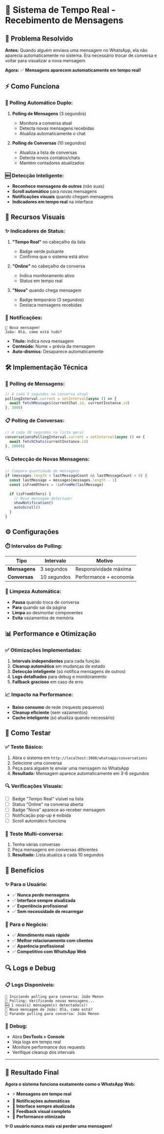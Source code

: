 # 🔄 Sistema de Tempo Real - Recebimento de Mensagens

## 🎯 **Problema Resolvido**

**Antes:** Quando alguém enviava uma mensagem no WhatsApp, ela não aparecia automaticamente no sistema. Era necessário trocar de conversa e voltar para visualizar a nova mensagem.

**Agora:** ✅ **Mensagens aparecem automaticamente em tempo real!**

## ⚡ **Como Funciona**

### 🔄 **Polling Automático Duplo:**

1. **Polling de Mensagens** (3 segundos)
   - Monitora a conversa atual
   - Detecta novas mensagens recebidas
   - Atualiza automaticamente o chat

2. **Polling de Conversas** (10 segundos)  
   - Atualiza a lista de conversas
   - Detecta novos contatos/chats
   - Mantém contadores atualizados

### 🆕 **Detecção Inteligente:**

- **Reconhece mensagens de outros** (não suas)
- **Scroll automático** para novas mensagens
- **Notificações visuais** quando chegam mensagens
- **Indicadores em tempo real** na interface

## 🎨 **Recursos Visuais**

### ✨ **Indicadores de Status:**

1. **"Tempo Real"** no cabeçalho da lista
   - Badge verde pulsante
   - Confirma que o sistema está ativo

2. **"Online"** no cabeçalho da conversa  
   - Indica monitoramento ativo
   - Status em tempo real

3. **"Nova"** quando chega mensagem
   - Badge temporário (3 segundos)
   - Destaca mensagens recebidas

### 📱 **Notificações:**

```
💬 Nova mensagem!
João: Olá, como está tudo?
```

- **Título:** Indica nova mensagem
- **Conteúdo:** Nome + prévia da mensagem
- **Auto-dismiss:** Desaparece automaticamente

## 🛠️ **Implementação Técnica**

### 📡 **Polling de Mensagens:**
```javascript
// A cada 3 segundos na conversa atual
pollingInterval.current = setInterval(async () => {
  await fetchMessages(currentChat.id, currentInstance.id)
}, 3000)
```

### 📋 **Polling de Conversas:**
```javascript  
// A cada 10 segundos na lista geral
conversationsPollingInterval.current = setInterval(async () => {
  await fetchChats(currentInstance.id)
}, 10000)
```

### 🔍 **Detecção de Novas Mensagens:**
```javascript
// Compara quantidade de mensagens
if (messages.length > lastMessageCount && lastMessageCount > 0) {
  const lastMessage = messages[messages.length - 1]
  const isFromOthers = !isFromMe(lastMessage)
  
  if (isFromOthers) {
    // Nova mensagem detectada!
    showNotification()
    autoScroll()
  }
}
```

## ⚙️ **Configurações**

### ⏱️ **Intervalos de Polling:**

| Tipo | Intervalo | Motivo |
|------|-----------|--------|
| **Mensagens** | 3 segundos | Responsividade máxima |
| **Conversas** | 10 segundos | Performance + economia |

### 🔧 **Limpeza Automática:**
- **Pausa** quando troca de conversa
- **Para** quando sai da página  
- **Limpa** ao desmontar componentes
- **Evita** vazamentos de memória

## 📊 **Performance e Otimização**

### ✅ **Otimizações Implementadas:**

1. **Intervals independentes** para cada função
2. **Cleanup automático** em mudanças de estado  
3. **Detecção inteligente** (só notifica mensagens de outros)
4. **Logs detalhados** para debug e monitoramento
5. **Fallback gracioso** em caso de erro

### 📈 **Impacto na Performance:**

- **Baixo consumo** de rede (requests pequenos)
- **Cleanup eficiente** (sem vazamentos)
- **Cache inteligente** (só atualiza quando necessário)

## 🧪 **Como Testar**

### ✅ **Teste Básico:**
1. Abra o sistema em `http://localhost:3000/whatsapp/conversations`
2. Selecione uma conversa
3. Peça para alguém te enviar uma mensagem no WhatsApp
4. **Resultado:** Mensagem aparece automaticamente em 3-6 segundos

### 🔍 **Verificações Visuais:**
- [ ] Badge "Tempo Real" visível na lista
- [ ] Status "Online" na conversa aberta  
- [ ] Badge "Nova" aparece ao receber mensagem
- [ ] Notificação pop-up é exibida
- [ ] Scroll automático funciona

### 📱 **Teste Multi-conversa:**
1. Tenha várias conversas
2. Peça mensagens em conversas diferentes
3. **Resultado:** Lista atualiza a cada 10 segundos

## 🎉 **Benefícios**

### ✨ **Para o Usuário:**
- ✅ **Nunca perde mensagens**
- ✅ **Interface sempre atualizada** 
- ✅ **Experiência profissional**
- ✅ **Sem necessidade de recarregar**

### 🚀 **Para o Negócio:**
- ✅ **Atendimento mais rápido**
- ✅ **Melhor relacionamento com clientes**
- ✅ **Aparência profissional**
- ✅ **Competitivo com WhatsApp Web**

## 🔍 **Logs e Debug**

### 📋 **Logs Disponíveis:**
```
🔄 Iniciando polling para conversa: João Menon
📡 Polling: Verificando novas mensagens...
🆕 1 nova(s) mensagem(s) detectada(s)!
💬 Nova mensagem de João: Olá, como está?
🛑 Parando polling para conversa: João Menon
```

### 🔧 **Debug:**
- Abra **DevTools > Console**
- Veja logs em tempo real
- Monitore performance dos requests
- Verifique cleanup dos intervals

---

## 🎯 **Resultado Final**

**Agora o sistema funciona exatamente como o WhatsApp Web:**
- ⚡ **Mensagens em tempo real**
- 🔔 **Notificações automáticas**  
- 📱 **Interface sempre atualizada**
- 🎨 **Feedback visual completo**
- 🚀 **Performance otimizada**

**✨ O usuário nunca mais vai perder uma mensagem!** 